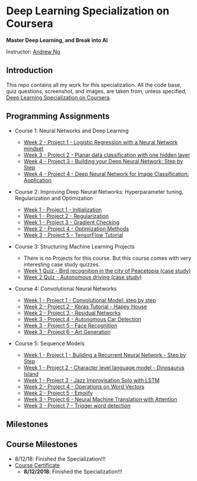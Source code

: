 # Deep Learning Specialization on Coursera

**Master Deep Learning, and Break into AI**

Instructor: [Andrew Ng](http://www.andrewng.org/)

## Introduction

This repo contains all my work for this specialization. All the code base, quiz questions, screenshot, and images, are taken from, unless specified, [Deep Learning Specialization on Coursera](https://www.coursera.org/specializations/deep-learning).

## Programming Assignments

- Course 1: Neural Networks and Deep Learning

  - [Week 2 - Project 1 - Logistic Regression with a Neural Network mindset](https://github.com/philtsmith570/deep-learning-coursera/blob/master/Neural%20Networks%20and%20Deep%20Learning/Logistic%20Regression%20with%20a%20Neural%20Network%20mindset.ipynb)
  - [Week 3 - Project 2 - Planar data classification with one hidden layer](https://github.com/philtsmith570/deep-learning-coursera/blob/master/Neural%20Networks%20and%20Deep%20Learning/Planar%20data%20classification%20with%20one%20hidden%20layer-v5.ipynb)
  - [Week 4 - Project 3 - Building your Deep Neural Network: Step by Step](https://github.com//philtsmith570/deep-learning-coursera/blob/master/Neural%20Networks%20and%20Deep%20Learning/Building%20your%20Deep%20Neural%20Network%20-%20Step%20by%20Step-v8.ipynb)
  - [Week 4 - Project 4 - Deep Neural Network for Image Classification: Application](https://github.com//philtsmith570/deep-learning-coursera/blob/master/Neural%20Networks%20and%20Deep%20Learning/Deep_Neural_Network_Application-v8.ipynb)

- Course 2: Improving Deep Neural Networks: Hyperparameter tuning, Regularization and Optimization

  - [Week 1 - Project 1 - Initialization](https://github.com//philtsmith570/deep-learning-coursera/blob/master/Improving%20Deep%20Neural%20Networks%20Hyperparameter%20tuning%2C%20Regularization%20and%20Optimization/Initialization.ipynb)
  - [Week 1 - Project 2 - Regularization](https://github.com//philtsmith570/deep-learning-coursera/blob/master/Improving%20Deep%20Neural%20Networks%20Hyperparameter%20tuning%2C%20Regularization%20and%20Optimization/Regularization-v2.ipynb)
  - [Week 1 - Project 3 - Gradient Checking](https://github.com//philtsmith570/deep-learning-coursera/blob/master/Improving%20Deep%20Neural%20Networks%20Hyperparameter%20tuning%2C%20Regularization%20and%20Optimization/Gradient%20Checking.ipynb)
  - [Week 2 - Project 4 - Optimization Methods](https://github.com//philtsmith570/deep-learning-coursera/blob/master/Improving%20Deep%20Neural%20Networks%20Hyperparameter%20tuning%2C%20Regularization%20and%20Optimization/Optimization%20methods.ipynb)
  - [Week 3 - Project 5 - TensorFlow Tutorial](https://github.com//philtsmith570/deep-learning-coursera/blob/master/Improving%20Deep%20Neural%20Networks%20Hyperparameter%20tuning%2C%20Regularization%20and%20Optimization/Tensorflow%20Tutorial.ipynb)

- Course 3: Structuring Machine Learning Projects

  - There is no Projects for this course. But this course comes with very interesting case study quizzes.
  - [Week 1 Quiz - Bird recognition in the city of Peacetopia (case study)](https://github.com//philtsmith570/deep-learning-coursera/blob/master/Structuring%20Machine%20Learning%20Projects/Week%201%20Quiz%20-%20Bird%20recognition%20in%20the%20city%20of%20Peacetopia%20(case%20study).md)
  - [Week 2 Quiz - Autonomous driving (case study)](https://github.com//philtsmith570/deep-learning-coursera/blob/master/Structuring%20Machine%20Learning%20Projects/Week%202%20Quiz%20-%20Autonomous%20driving%20(case%20study).md)

- Course 4: Convolutional Neural Networks

  - [Week 1 - Project 1 - Convolutional Model: step by step](https://github.com/philtsmith570/deep-learning-coursera/tree/master/Convolutional%20Neural%20Networks/Convolution_model__Step_by_Step-v2.ipynb)
  - [Week 2 - Project 2 - Keras Tutorial - Happy House](https://github.com/philtsmith570/deep-learning-coursera/tree/master/Convolutional%20Neural%20Networks/Keras-Tutorial_Happy_House-v2.ipynb)
  - [Week 2 - Project 3 - Residual Networks](https://github.com/philtsmith570/deep-learning-coursera/tree/master/Convolutional%20Neural%20Networks/Residual_Networks-v2.ipynb)
  - [Week 3 - Project 4 - Autonomous Car Detection](https://github.com/philtsmith570/deep-learning-coursera/tree/master/Convolutional%20Neural%20Networks/Autonomous_driving_application_Car_detection-v3.ipynb)
  - [Week 3 - Project 5 - Face Recognition](https://github.com/philtsmith570/deep-learning-coursera/tree/master/Convolutional%20Neural%20Networks/Face_Recognition_for_the_Happy_House-v3.ipynb)
  - [Week 3 - Project 6 - Art Generation](https://github.com/philtsmith570/deep-learning-coursera/tree/master/Convolutional%20Neural%20Networks/Art_Generation_with_Neural_Style_Transfer-v2.ipynb)
  
- Course 5: Sequence Models

  - [Week 1 - Project 1 - Building a Recurrent Neural Network - Step by Step](https://github.com//philtsmith570/deep-learning-coursera/blob/master/Sequence%20Models/Building%20a%20Recurrent%20Neural%20Network%20-%20Step%20by%20Step%20-%20v2.ipynb)
  - [Week 1 - Project 2 - Character level language model - Dinosaurus Island](https://github.com//philtsmith570/deep-learning-coursera/blob/master/Sequence%20Models/Dinosaurus_Island-Character_level_language_model_final-v3.ipynb)
  - [Week 1 - Project 3 - Jazz Improvisation Solo with LSTM](https://github.com//philtsmith570/deep-learning-coursera/blob/master/Sequence%20Models/Improvise_a_Jazz_Solo_with_an_LSTM_Network-v1.ipynb)
  - [Week 2 - Project 4 - Operations on Word Vectors](https://github.com//philtsmith570/deep-learning-coursera/blob/master/Sequence%20Models/Operations_on_word_vectors-v2.ipynb)
  - [Week 2 - Project 5 - Emojify](https://github.com//philtsmith570/deep-learning-coursera/blob/master/Sequence%20Models/Emojify-v2.ipynb)
  - [Week 3 - Project 6 - Neural Machine Translation with Attention](https://github.com//philtsmith570/deep-learning-coursera/blob/master/Sequence%20Models/Neural_machine_translation_with_attention-v2.ipynb)
  - [Week 3 - Project 7 - Trigger word detection](https://github.com//philtsmith570/deep-learning-coursera/blob/master/Sequence%20Models/Trigger_word_detection-v1.ipynb)

## Milestones
## Course Milestones
- 8/12/18: Finished the Specialization!!!
- [Course Certificate](https://github.com/philtsmith570/deep-learning-coursera/blob/master/Coursera_Deep_Learning_Specialization.pdf)
  - **8/12/2018**: Finished the Specialization!!!
